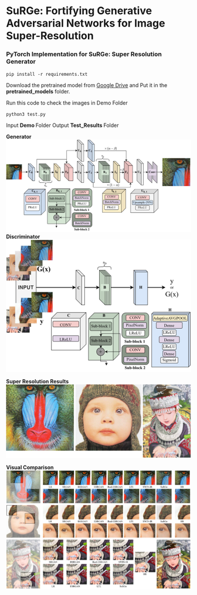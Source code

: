 # SuRGe: Fortifying Generative Adversarial Networks for Image Super-Resolution</b>

<h3> PyTorch Implementation for <b>SuRGe: Super Resolution Generator</b> </h3>

```
pip install -r requirements.txt
```
Download the pretrained model from [Google Drive](https://drive.google.com/file/d/1bIDRUq3K6sqM3PUA76sd9CrweAGYm3kf/view?usp=sharing) and Put it in the <b>pretrained_models</b> folder.

Run this code to check the images in Demo Folder

```
python3 test.py
```

Input <b> Demo </b> Folder 
Output <b> Test_Results </b> Folder

<b> Generator </b>
![Generator](https://github.com/Thecoder1012/SuRGe/blob/main/assets/generator_main.jpg)
<b> Discriminator </b>
![Discriminator](https://github.com/Thecoder1012/SuRGe/blob/main/assets/discriminator_main.jpg)

<b> Super Resolution Results </b>
![Results](https://github.com/Thecoder1012/SuRGe/blob/main/assets/image_SR.png)

<b> Visual Comparison </b>
![Results](https://github.com/Thecoder1012/SuRGe/blob/main/assets/Qualitative.jpg)
